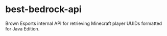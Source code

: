 # best-bedrock-api
Brown Esports internal API for retrieving Minecraft player UUIDs formatted for Java Edition.
